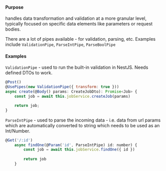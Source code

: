 #### Purpose
handles data transformation and validation at a more granular level, typically focused on specific data elements like parameters or request bodies.

There are a lot of pipes available - for validation, parsing, etc. 
Examples include `ValidationPipe`, `ParseIntPipe`, `ParseBoolPipe` 

#### Examples
`ValidationPipe` - used to run the built-in validation in NestJS. Needs defined DTOs to work.

```js
@Post()
@UsePipes(new ValidationPipe({ transform: true }))
async create(@Body() params: CreateJobDto): Promise<Job> {
	const job = await this.jobService.createJob(params)

	return job;
}
```

`ParseIntPipe` - used to parse the incoming data - i.e. data from url params which are automatically converted to string which needs to be used as an Int/Number.
```js
@Get('/:id')
    async findOne(@Param('id', ParseIntPipe) id: number) {
        const job = await this.jobService.findOne({ id })
        
        return job
    }
```